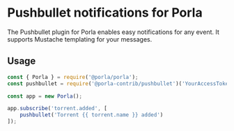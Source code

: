 # Pushbullet notifications for Porla

The Pushbullet plugin for Porla enables easy notifications for any event. It
supports Mustache templating for your messages.


## Usage

```js
const { Porla } = require('@porla/porla');
const pushbullet = require('@porla-contrib/pushbullet')('YourAccessToken');

const app = new Porla();

app.subscribe('torrent.added', [
    pushbullet('Torrent {{ torrent.name }} added')
]);
```
